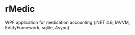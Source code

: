 # rMedic
WPF application for medication accounting (.NET 4.6, MVVM, EntityFramework, sqlite, Async)
